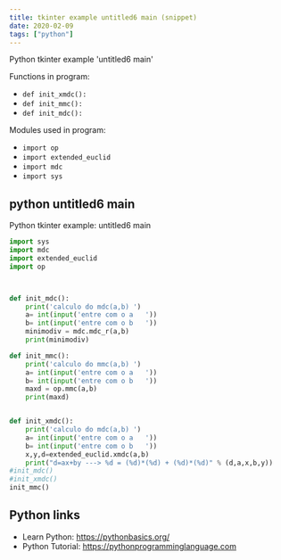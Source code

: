 ```yaml
---
title: tkinter example untitled6 main (snippet)
date: 2020-02-09
tags: ["python"]
---
```

Python tkinter example 'untitled6 main'

Functions in program: 
* `def init_xmdc():`
* `def init_mmc():`
* `def init_mdc():`

Modules used in program: 
* `import op`
* `import extended_euclid`
* `import mdc`
* `import sys`

## python untitled6 main

Python tkinter example: untitled6 main

```python
import sys
import mdc
import extended_euclid
import op



def init_mdc():
    print('calculo do mdc(a,b) ')
    a= int(input('entre com o a   '))
    b= int(input('entre com o b   '))
    minimodiv = mdc.mdc_r(a,b)
    print(minimodiv)

def init_mmc():
    print('calculo do mmc(a,b) ')
    a= int(input('entre com o a   '))
    b= int(input('entre com o b   '))
    maxd = op.mmc(a,b)
    print(maxd)


def init_xmdc():
    print('calculo do mdc(a,b) ')
    a= int(input('entre com o a   '))
    b= int(input('entre com o b   '))
    x,y,d=extended_euclid.xmdc(a,b)
    print("d=ax+by ---> %d = (%d)*(%d) + (%d)*(%d)" % (d,a,x,b,y))
#init_mdc()
#init_xmdc()
init_mmc()

```

## Python links

- Learn Python: https://pythonbasics.org/
- Python Tutorial: https://pythonprogramminglanguage.com
